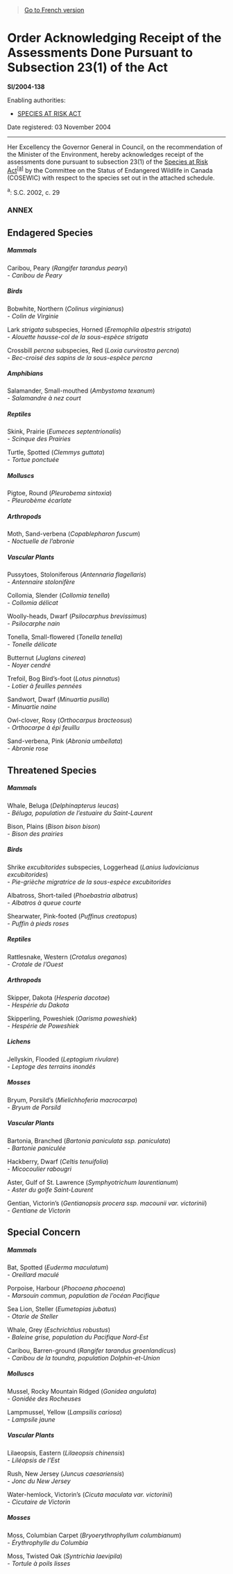 > [Go to French version](/fr/Règlements/Textes%20réglementaires/2004/138.md)

# Order Acknowledging Receipt of the Assessments Done Pursuant to Subsection 23(1) of the Act

**SI/2004-138**

Enabling authorities: 
- [SPECIES AT RISK ACT](/en/Acts/Statutes%20of%20Canada/2002/c.%2029.md)

Date registered: 03 November 2004

----------

Her Excellency the Governor General in Council, on the recommendation of the Minister of the Environment, hereby acknowledges receipt of the assessments done pursuant to subsection 23(1) of the [Species at Risk Act](/en/Acts/Statutes%20of%20Canada/2002/c.%2029.md)<sup><a href='#footnotea'>[a]</a></sup> by the Committee on the Status of Endangered Wildlife in Canada (COSEWIC) with respect to the species set out in the attached schedule.

<a name='footnotea'><sup>a</sup></a>: S.C. 2002, c. 29<br />




### **ANNEX** 

## Endagered Species

##### Mammals

Caribou, Peary (*Rangifer tarandus pearyi*)<br />- <i>Caribou de Peary</i>
##### Birds

Bobwhite, Northern (*Colinus virginianus*)<br />- <i>Colin de Virginie</i>

Lark *strigata* subspecies, Horned (*Eremophila alpestris strigata*)<br />- <i>Alouette hausse-col de la sous-espèce strigata</i>

Crossbill *percna* subspecies, Red (*Loxia curvirostra percna*)<br />- <i>Bec-croisé des sapins de la sous-espèce percna</i>
##### Amphibians

Salamander, Small-mouthed (*Ambystoma texanum*)<br />- <i>Salamandre à nez court</i>
##### Reptiles

Skink, Prairie (*Eumeces septentrionalis*)<br />- <i>Scinque des Prairies</i>

Turtle, Spotted (*Clemmys guttata*)<br />- <i>Tortue ponctuée</i>
##### Molluscs

Pigtoe, Round (*Pleurobema sintoxia*)<br />- <i>Pleurobème écarlate</i>
##### Arthropods

Moth, Sand-verbena (*Copablepharon fuscum*)<br />- <i>Noctuelle de l’abronie</i>
##### Vascular Plants

Pussytoes, Stoloniferous (*Antennaria flagellaris*)<br />- <i>Antennaire stolonifère</i>

Collomia, Slender (*Collomia tenella*)<br />- <i>Collomia délicat</i>

Woolly-heads, Dwarf (*Psilocarphus brevissimus*)<br />- <i>Psilocarphe nain</i>

Tonella, Small-flowered (*Tonella tenella*)<br />- <i>Tonelle délicate</i>

Butternut (*Juglans cinerea*)<br />- <i>Noyer cendré</i>

Trefoil, Bog Bird’s-foot (*Lotus pinnatus*)<br />- <i>Lotier à feuilles pennées</i>

Sandwort, Dwarf (*Minuartia pusilla*)<br />- <i>Minuartie naine</i>

Owl-clover, Rosy (*Orthocarpus bracteosus*)<br />- <i>Orthocarpe à épi feuillu</i>

Sand-verbena, Pink (*Abronia umbellata*)<br />- <i>Abronie rose</i>

## Threatened Species

##### Mammals

Whale, Beluga (*Delphinapterus leucas*)<br />- <i>Béluga, population de l’estuaire du Saint-Laurent</i>

Bison, Plains (*Bison bison bison*)<br />- <i>Bison des prairies</i>
##### Birds

Shrike *excubitorides* subspecies, Loggerhead (*Lanius ludovicianus excubitorides*)<br />- <i>Pie-grièche migratrice de la sous-espèce excubitorides</i>

Albatross, Short-tailed (*Phoebastria albatrus*)<br />- <i>Albatros à queue courte</i>

Shearwater, Pink-footed (*Puffinus creatopus*)<br />- <i>Puffin à pieds roses</i>
##### Reptiles

Rattlesnake, Western (*Crotalus oreganos*)<br />- <i>Crotale de l’Ouest</i>
##### Arthropods

Skipper, Dakota (*Hesperia dacotae*)<br />- <i>Hespérie du Dakota</i>

Skipperling, Poweshiek (*Oarisma poweshiek*)<br />- <i>Hespérie de Poweshiek</i>
##### Lichens

Jellyskin, Flooded (*Leptogium rivulare*)<br />- <i>Leptoge des terrains inondés</i>
##### Mosses

Bryum, Porsild’s (*Mielichhoferia macrocarpa*)<br />- <i>Bryum de Porsild</i>
##### Vascular Plants

Bartonia, Branched (*Bartonia paniculata ssp. paniculata*)<br />- <i>Bartonie paniculée</i>

Hackberry, Dwarf (*Celtis tenuifolia*)<br />- <i>Micocoulier rabougri</i>

Aster, Gulf of St. Lawrence (*Symphyotrichum laurentianum*)<br />- <i>Aster du golfe Saint-Laurent</i>

Gentian, Victorin’s (*Gentianopsis procera ssp. macounii var. victorinii*)<br />- <i>Gentiane de Victorin</i>

## Special Concern

##### Mammals

Bat, Spotted (*Euderma maculatum*)<br />- <i>Oreillard maculé</i>

Porpoise, Harbour (*Phocoena phocoena*)<br />- <i>Marsouin commun, population de l’océan Pacifique</i>

Sea Lion, Steller (*Eumetopias jubatus*)<br />- <i>Otarie de Steller</i>

Whale, Grey (*Eschrichtius robustus*)<br />- <i>Baleine grise, population du Pacifique Nord-Est</i>

Caribou, Barren-ground (*Rangifer tarandus groenlandicus*)<br />- <i>Caribou de la toundra, population Dolphin-et-Union</i>
##### Molluscs

Mussel, Rocky Mountain Ridged (*Gonidea angulata*)<br />- <i>Gonidée des Rocheuses</i>

Lampmussel, Yellow (*Lampsilis cariosa*)<br />- <i>Lampsile jaune</i>
##### Vascular Plants

Lilaeopsis, Eastern (*Lilaeopsis chinensis*)<br />- <i>Liléopsis de l’Est</i>

Rush, New Jersey (*Juncus caesariensis*)<br />- <i>Jonc du New Jersey</i>

Water-hemlock, Victorin’s (*Cicuta maculata var. victorinii*)<br />- <i>Cicutaire de Victorin</i>
##### Mosses

Moss, Columbian Carpet (*Bryoerythrophyllum columbianum*)<br />- <i>Érythrophylle du Columbia</i>

Moss, Twisted Oak (*Syntrichia laevipila*)<br />- <i>Tortule à poils lisses</i>

